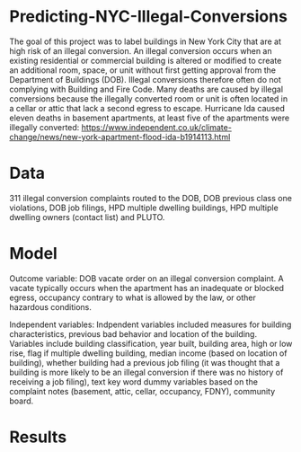 # Predicting-NYC-Illegal-Conversions

The goal of this project was to label buildings in New York City that are at high risk of an illegal conversion. An illegal conversion occurs when an existing residential or commercial building is altered or modified to create an additional room, space, or unit without first getting approval from the Department of Buildings (DOB). Illegal conversions therefore often do not complying with Building and Fire Code. Many deaths are caused by illegal conversions because the illegally converted room or unit is often located in a cellar or attic that lack a second egress to escape. Hurricane Ida caused eleven deaths in basement apartments, at least five of the apartments were illegally converted:
https://www.independent.co.uk/climate-change/news/new-york-apartment-flood-ida-b1914113.html

# Data
311 illegal conversion complaints routed to the DOB, DOB previous class one violations, DOB job filings, HPD multiple dwelling buildings, HPD multiple dwelling owners (contact list) and PLUTO.

# Model
Outcome variable: DOB vacate order on an illegal conversion complaint. A vacate typically occurs when the apartment has an inadequate or blocked egress, occupancy contrary to what is allowed by the law, or other hazardous conditions.

Independent variables: Indpendent variables included measures for building characteristics, previous bad behavior and location of the building. Variables include building classification, year built, building area, high or low rise, flag if multiple dwelling building, median income (based on location of building), whether building had a previous job filing (it was thought that a building is more likely to be an illegal conversion if there was no history of receiving a job filing),  text key word dummy variables based on the complaint notes (basement, attic, cellar, occupancy, FDNY), community board. 

# Results
